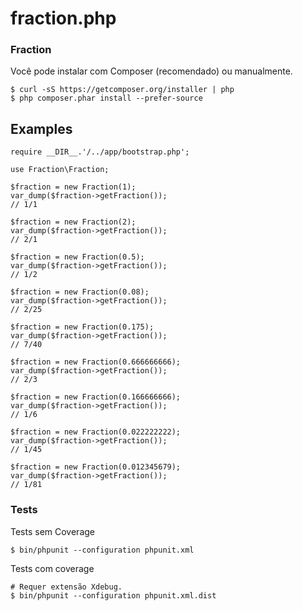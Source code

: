 # fraction.php

### Fraction

Você pode instalar com Composer (recomendado) ou manualmente.

```
$ curl -sS https://getcomposer.org/installer | php
$ php composer.phar install --prefer-source
```

## Examples

```
require __DIR__.'/../app/bootstrap.php';

use Fraction\Fraction;

$fraction = new Fraction(1);
var_dump($fraction->getFraction());
// 1/1

$fraction = new Fraction(2);
var_dump($fraction->getFraction());
// 2/1

$fraction = new Fraction(0.5);
var_dump($fraction->getFraction());
// 1/2

$fraction = new Fraction(0.08);
var_dump($fraction->getFraction());
// 2/25

$fraction = new Fraction(0.175);
var_dump($fraction->getFraction());
// 7/40

$fraction = new Fraction(0.666666666);
var_dump($fraction->getFraction());
// 2/3

$fraction = new Fraction(0.166666666);
var_dump($fraction->getFraction());
// 1/6

$fraction = new Fraction(0.022222222);
var_dump($fraction->getFraction());
// 1/45

$fraction = new Fraction(0.012345679);
var_dump($fraction->getFraction());
// 1/81

```

### Tests

Tests sem Coverage
```
$ bin/phpunit --configuration phpunit.xml
```

Tests com coverage
```
# Requer extensão Xdebug.
$ bin/phpunit --configuration phpunit.xml.dist
```